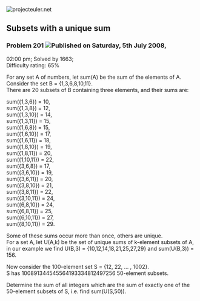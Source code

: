 ![projecteuler.net](images/print_page_logo.png)

## Subsets with a unique sum

### Problem 201 ![](images/icon_info.png)Published on Saturday, 5th July 2008,
02:00 pm; Solved by 1663;  
Difficulty rating: 65%

For any set A of numbers, let sum(A) be the sum of the elements of A.  
Consider the set B = {1,3,6,8,10,11}.  
There are 20 subsets of B containing three elements, and their sums are:

sum({1,3,6}) = 10,  
sum({1,3,8}) = 12,  
sum({1,3,10}) = 14,  
sum({1,3,11}) = 15,  
sum({1,6,8}) = 15,  
sum({1,6,10}) = 17,  
sum({1,6,11}) = 18,  
sum({1,8,10}) = 19,  
sum({1,8,11}) = 20,  
sum({1,10,11}) = 22,  
sum({3,6,8}) = 17,  
sum({3,6,10}) = 19,  
sum({3,6,11}) = 20,  
sum({3,8,10}) = 21,  
sum({3,8,11}) = 22,  
sum({3,10,11}) = 24,  
sum({6,8,10}) = 24,  
sum({6,8,11}) = 25,  
sum({6,10,11}) = 27,  
sum({8,10,11}) = 29.

Some of these sums occur more than once, others are unique.  
For a set A, let U(A,k) be the set of unique sums of k-element subsets of A,
in our example we find U(B,3) = {10,12,14,18,21,25,27,29} and sum(U(B,3)) =
156.

Now consider the 100-element set S = {12, 22, ... , 1002}.  
S has 100891344545564193334812497256 50-element subsets.

Determine the sum of all integers which are the sum of exactly one of the
50-element subsets of S, i.e. find sum(U(S,50)).

  
  

